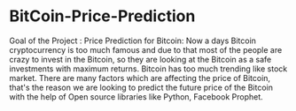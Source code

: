 # BitCoin-Price-Prediction
Goal of the Project : Price Prediction for Bitcoin:  Now a days Bitcoin cryptocurrency is too much famous and due to that most of the people are crazy to invest in the Bitcoin, so they are looking at the Bitcoin as  a safe investments with maximum returns. Bitcoin has too much trending like  stock market. There are many factors which are affecting the price of Bitcoin, that's the reason we are looking to predict the future price of the Bitcoin with the help of Open source libraries like Python, Facebook Prophet.
